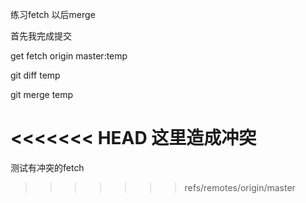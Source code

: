 练习fetch 以后merge

首先我完成提交

get fetch origin master:temp

git diff temp

git merge temp

<<<<<<< HEAD
这里造成冲突
=======
测试有冲突的fetch
>>>>>>> refs/remotes/origin/master

